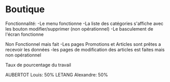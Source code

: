 # Boutique


Fonctionnalité:
-Le menu fonctionne
-La liste des catégories s'affiche avec les bouton modifier/supprimer (non opérationnel)
-Le basculement de l'écran fonctionne

Non Fonctionnel mais fait 
-Les pages Promotions et Articles sont prêtes a recevoir les données 
-les pages de modification des articles est faites mais non opérationnel


Taux de pourcentage du travail

AUBERTOT Louis: 50%
LETANG Alexandre: 50%
